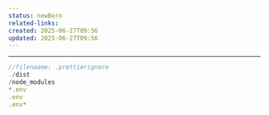 ```yaml
---
status: newBorn
related-links: 
created: 2025-06-27T09:56
updated: 2025-06-27T09:56
---
```

---

```js
//filenaame: .prettierignore
./dist
/node_modules
*.env
.env
.env*
```

